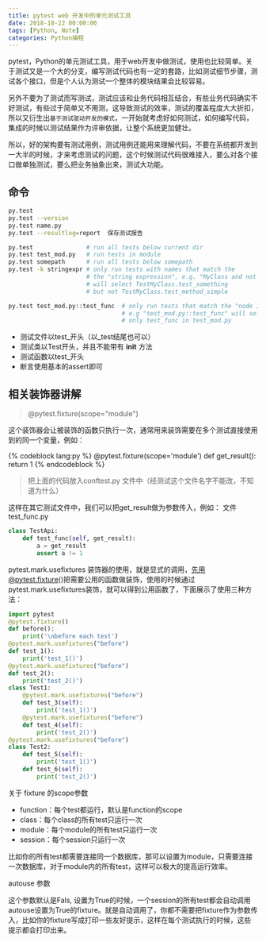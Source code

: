 ```yaml
---
title: pytest web 开发中的单元测试工具
date: 2018-10-22 00:00:00
tags: [Python, Note]
categories: Python编程
---
```


pytest，Python的单元测试工具，用于web开发中做测试，使用也比较简单。关于测试又是一个大的分支，编写测试代码也有一定的套路，比如测试细节步骤，测试各个接口，但是个人认为测试一个整体的模块结果会比较容易。

另外不要为了测试而写测试，测试应该和业务代码相互结合，有些业务代码确实不好测试，有些过于简单又不用测，这导致测试的效率，测试的覆盖程度大大折扣，所以又衍生出`基于测试驱动开发的模式`，一开始就考虑好如何测试，如何编写代码，集成的时候以测试结果作为评审依据，让整个系统更加健壮。

所以，好的架构要有测试用例，测试用例还能用来理解代码，不要在系统都开发到一大半的时候，才来考虑测试的问题，这个时候测试代码很难接入，要么对各个接口做单独测试，要么把业务抽象出来，测试大功能。

<!-- more -->

## 命令

```sh
py.test
py.test --version
py.test name.py
py.test --resultlog=report  保存测试报告

py.test               # run all tests below current dir  
py.test test_mod.py   # run tests in module  
py.test somepath      # run all tests below somepath  
py.test -k stringexpr # only run tests with names that match the  
                      # the "string expression", e.g. "MyClass and not method"  
                      # will select TestMyClass.test_something  
                      # but not TestMyClass.test_method_simple  

py.test test_mod.py::test_func  # only run tests that match the "node ID",  
                                # e.g "test_mod.py::test_func" will select  
                                # only test_func in test_mod.py  
```

- 测试文件以test_开头（以_test结尾也可以）
- 测试类以Test开头，并且不能带有 __init__ 方法
- 测试函数以test_开头
- 断言使用基本的assert即可

## 相关装饰器讲解

>@pytest.fixture(scope="module")

这个装饰器会让被装饰的函数只执行一次，通常用来装饰需要在多个测试直接使用到的同一个变量，例如：

{% codeblock lang:py %}
@pytest.fixture(scope='module')
def get_result():
    return 1
{% endcodeblock %}

>把上面的代码放入conftest.py 文件中（经测试这个文件名字不能改，不知道为什么）

这样在其它测试文件中，我们可以把get_result做为参数传入，例如：
文件  test_func.py

```python
class TestApi:
    def test_func(self, get_result):
        a = get_result
        assert a != 1
```        

pytest.mark.usefixtures  装饰器的使用，就是显式的调用，先用@pytest.fixture()把需要公用的函数做装饰，使用的时候通过pytest.mark.usefixtures装饰，就可以得到公用函数了，下面展示了使用三种方法：

```python
import pytest
@pytest.fixture()
def before():
    print('\nbefore each test')
@pytest.mark.usefixtures("before")
def test_1():
    print('test_1()')
@pytest.mark.usefixtures("before")
def test_2():
    print('test_2()')
class Test1:
    @pytest.mark.usefixtures("before")
    def test_3(self):
        print('test_1()')
    @pytest.mark.usefixtures("before")
    def test_4(self):
        print('test_2()')
@pytest.mark.usefixtures("before")
class Test2:
    def test_5(self):
        print('test_1()')
    def test_6(self):
        print('test_2()')
```

关于 fixture 的scope参数

- function：每个test都运行，默认是function的scope 
- class：每个class的所有test只运行一次 
- module：每个module的所有test只运行一次 
- session：每个session只运行一次

比如你的所有test都需要连接同一个数据库，那可以设置为module，只需要连接一次数据库，对于module内的所有test，这样可以极大的提高运行效率。

autouse 参数

这个参数默认是Fals, 设置为True的时候，一个session的所有test都会自动调用autouse设置为True的fixture。就是自动调用了，你都不需要把fixture作为参数传入，比如你的fixture写成打印一些友好提示，这样在每个测试执行的时候，这些提示都会打印出来。